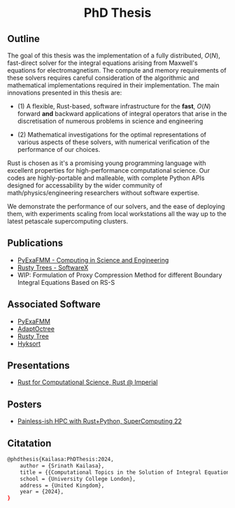 <h1 align='center'> PhD Thesis </h1>

## Outline

The goal of this thesis was the implementation of a fully distributed, $O(N)$, fast-direct solver for the integral equations arising from Maxwell's equations for electromagnetism. The compute and memory requirements of these solvers requires careful consideration of the algorithmic and mathematical implementations required in their implementation. The main innovations presented in this thesis are: 

- (1) A flexible, Rust-based, software infrastructure for the __fast__, $O(N)$ forward **and** backward applications of integral operators that arise in the discretisation of numerous problems in science and engineering

- (2) Mathematical investigations for the optimal representations of various aspects of these solvers, with numerical verification of the performance of our choices.

Rust is chosen as it's a promising young programming language with excellent properties for high-performance computational science. Our codes are highly-portable and malleable, with complete Python APIs designed for accessability by the wider community of math/physics/engineering researchers without software expertise.

We demonstrate the performance of our solvers, and the ease of deploying them, with experiments scaling from local workstations all the way up to the latest petascale supercomputing clusters.

## Publications
- [PyExaFMM - Computing in Science and Engineering](https://github.com/betckegroup/pyexafmm-cise/)
- [Rusty Trees - SoftwareX](https://github.com/betckegroup/rusty-trees-softwarex)
- WIP: Formulation of Proxy Compression Method for different Boundary Integral Equations Based on RS-S


## Associated Software
- [PyExaFMM](https://github.com/exafmm/pyexafmm)
- [AdaptOctree](https://github.com/Excalibur-SLE/AdaptOctree)
- [Rusty Tree](https://github.com/rusty-fast-solvers/rusty-tree)
- [Hyksort](https://github.com/rusty-fast-solvers/hyksort)


## Presentations
- [Rust for Computational Science, Rust @ Imperial](https://mora.stream/event/34875)

## Posters
- [Painless-ish HPC with Rust+Python, SuperComputing 22]()

## Citatation

```bash
@phdthesis{Kailasa:PhDThesis:2024,
    author = {Srinath Kailasa},
    title = {{Computational Topics in the Solution of Integral Equations}},
    school = {University College London},
    address = {United Kingdom},
    year = {2024},
}
```
